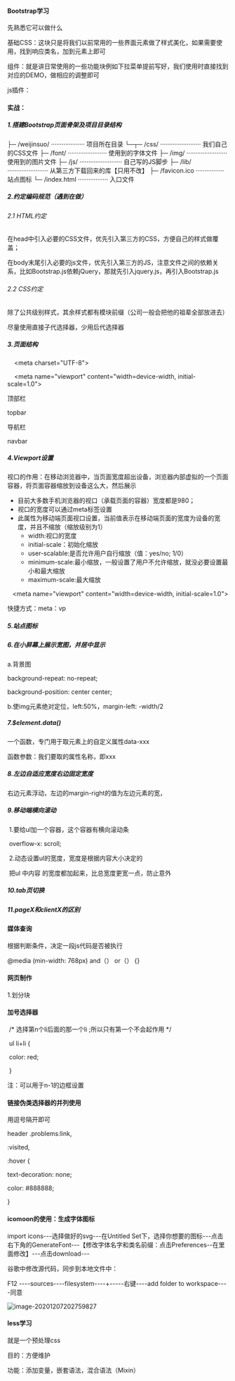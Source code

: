 #### Bootstrap学习

先熟悉它可以做什么

基础CSS：这块只是将我们以前常用的一些界面元素做了样式美化，如果需要使用，找到响应类名，加到元素上即可

组件：就是讲日常使用的一些功能块例如下拉菜单提前写好，我们使用时直接找到对应的DEMO，做相应的调整即可

js插件：

#### 实战：

##### 1.搭建Bootstrap页面骨架及项目目录结构

├─ /weijinsuo/ ··················· 项目所在目录
└─┬─ /css/ ······················· 我们自己的CSS文件
  ├─ /font/ ······················ 使用到的字体文件
  ├─ /img/ ······················· 使用到的图片文件
  ├─ /js/ ························ 自己写的JS脚步
  ├─ /lib/ ······················· 从第三方下载回来的库【只用不改】
  ├─ /favicon.ico ················ 站点图标
  └─ /index.html ················· 入口文件

##### 2.约定编码规范（遇到在做）

###### 2.1 HTML约定

在head中引入必要的CSS文件，优先引入第三方的CSS，方便自己的样式做覆盖；

在body末尾引入必要的js文件，优先引入第三方的JS，注意文件之间的依赖关系，比如Bootstrap.js依赖jQuery，那就先引入jquery.js，再引入Bootstrap.js

###### 2.2 CSS约定

除了公共级别样式，其余样式都有模块前缀（公司一般会把他的祖辈全部放进去）

尽量使用直接子代选择器，少用后代选择器

##### 3.页面结构

<!DOCTYPE html>

<html lang="zh-CN">

<head>

    <meta charset="UTF-8">

    <meta name="viewport" content="width=device-width, initial-scale=1.0">

  <title>Document</title>

</head>

<body>

顶部栏

topbar

导航栏

navbar





</body>

</html>

##### 4.Viewport设置

视口的作用：在移动浏览器中，当页面宽度超出设备，浏览器内部虚拟的一个页面容器，将页面容器缩放到设备这么大，然后展示
- 目前大多数手机浏览器的视口（承载页面的容器）宽度都是980；
- 视口的宽度可以通过meta标签设置
- 此属性为移动端页面视口设置，当前值表示在移动端页面的宽度为设备的宽度，并且不缩放（缩放级别为1）
  + width:视口的宽度
  + initial-scale：初始化缩放
  + user-scalable:是否允许用户自行缩放（值：yes/no; 1/0）
  + minimum-scale:最小缩放，一般设置了用户不允许缩放，就没必要设置最小和最大缩放
  + maximum-scale:最大缩放

   <meta name="viewport" content="width=device-width, initial-scale=1.0">

快捷方式：meta：vp

##### 5.站点图标

  <link rel="shortcut icon" href="img/c_06.jpg">

##### 6.在小屏幕上展示宽图，并居中显示

a.背景图

  background-repeat: no-repeat;

  background-position: center center;

b.使img元素绝对定位，left:50%，margin-left: -width/2

##### 7.$element.data()

一个函数，专门用于取元素上的自定义属性data-xxx

函数参数：我们要取的属性名称，即xxx

##### 8.左边自适应宽度右边固定宽度

右边元素浮动，左边的margin-right的值为左边元素的宽，

##### 9.移动端横向滚动

​       1.要给ul加一个容器，这个容器有横向滚动条

​             overflow-x: scroll;

​        2.动态设置ul的宽度，宽度是根据内容大小决定的

​            把ul 中内容 的宽度都加起来，比总宽度更宽一点，防止意外

##### 10.tab页切换

##### 11.pageX和clientX的区别

#### 媒体查询

根据判断条件，决定一段js代码是否被执行

@media (min-width: 768px)  and（） or（） {}

#### 网页制作

1.划分块

#### 加号选择器

​    /* 选择第n个li后面的那一个li ;所以只有第一个不会起作用 */

​    ul li+li {

​      color: red;

​    }

注：可以用于n-1的边框设置

#### 链接伪类选择器的并列使用

用逗号隔开即可

header .problems:link,

:visited,

:hover {

  text-decoration: none;

  color: #888888;

}

#### icomoon的使用：生成字体图标

import icons---选择做好的svg---在Untitled Set下，选择你想要的图标---点击右下角的GenerateFont---【修改字体名字和类名前缀：点击Preferences--在里面修改】---点击download---



谷歌中修改源代码，同步到本地文件中：

F12 ----sources----filesystem----+-----右键----add folder to workspace----同意

![image-20201207202759827](C:\Users\yuan-honghui\AppData\Roaming\Typora\typora-user-images\image-20201207202759827.png)



#### less学习

就是一个预处理css

目的：方便维护

功能：添加变量，嵌套语法，混合语法（Mixin）


